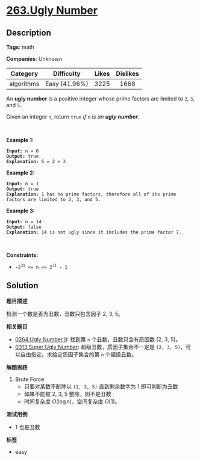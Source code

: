 # [263.Ugly Number](https://leetcode.com/problems/ugly-number/description/)

## Description

**Tags**: math

**Companies**: Unknown

|  Category  |  Difficulty   | Likes | Dislikes |
| :--------: | :-----------: | :---: | :------: |
| algorithms | Easy (41.96%) | 3225  |   1668   |

<p>An <strong>ugly number</strong> is a positive integer whose prime factors are limited to <code>2</code>, <code>3</code>, and <code>5</code>.</p>
<p>Given an integer <code>n</code>, return <code>true</code> <em>if</em> <code>n</code> <em>is an <strong>ugly number</strong></em>.</p>
<p>&nbsp;</p>
<p><strong class="example">Example 1:</strong></p>
<pre><code><strong>Input:</strong> n = 6
<strong>Output:</strong> true
<strong>Explanation:</strong> 6 = 2 &times; 3</code></pre>
<p><strong class="example">Example 2:</strong></p>
<pre><code><strong>Input:</strong> n = 1
<strong>Output:</strong> true
<strong>Explanation:</strong> 1 has no prime factors, therefore all of its prime factors are limited to 2, 3, and 5.</code></pre>
<p><strong class="example">Example 3:</strong></p>
<pre><code><strong>Input:</strong> n = 14
<strong>Output:</strong> false
<strong>Explanation:</strong> 14 is not ugly since it includes the prime factor 7.</code></pre>
<p>&nbsp;</p>
<p><strong>Constraints:</strong></p>
<ul>
  <li><code>-2<sup>31</sup> &lt;= n &lt;= 2<sup>31</sup> - 1</code></li>
</ul>

## Solution

**题目描述**

检测一个数是否为丑数，丑数只包含因子 2, 3, 5。

**相关题目**

- [0264.Ugly Number II](./0264.ugly-number-ii.md): 找到第 `n` 个丑数，丑数只含有质因数 (2, 3, 5)。
- [0313.Super Ugly Number](./0313.super-ugly-number.md): 超级丑数，质因子集合不一定是 `(2, 3, 5)`，可以自由指定。求给定质因子集合的第 `n` 个超级丑数。

**解题思路**

1. Brute Force
   - 只要对某数不断除以 `(2, 3, 5)` 直到剩余数字为 1 即可判断为丑数
   - 如果不能被 2, 3, 5 整除，则不是丑数
   - 时间复杂度 $O(\log n)$，空间复杂度 $O(1)$。

**测试用例**

- 1 也是丑数

**标签**

- easy
